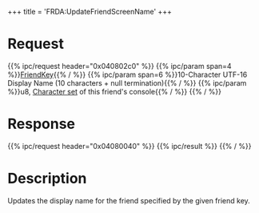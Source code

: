 +++
title = 'FRDA:UpdateFriendScreenName'
+++

# Request

{{% ipc/request header="0x040802c0" %}}
{{% ipc/param span=4 %}}[FriendKey](Friend_Services#friendkey "wikilink"){{% / %}}
{{% ipc/param span=6 %}}10-Character UTF-16 Display Name (10 characters + null termination){{% / %}}
{{% ipc/param %}}u8, [Character set](Mii#mii_format "wikilink") of this friend's console{{% / %}}
{{% / %}}

# Response

{{% ipc/request header="0x04080040" %}}
{{% ipc/result %}}
{{% / %}}

# Description

Updates the display name for the friend specified by the given friend key.
